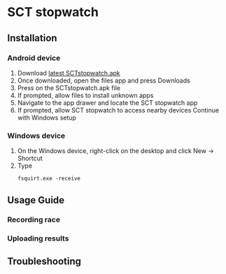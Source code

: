 # SCT stopwatch

## Installation

### Android device

1. Download [latest SCTstopwatch.apk](https://github.com/JoshuaPrstec/SCTstopwatch_1/releases/latest)
2. Once downloaded, open the files app and press Downloads
3. Press on the SCTstopwatch.apk file
4. If prompted, allow files to install unknown apps
5. Navigate to the app drawer and locate the SCT stopwatch app
6. If prompted, allow SCT stopwatch to access nearby devices
   Continue with Windows setup

### Windows device

1. On the Windows device, right-click on the desktop and click New -> Shortcut
2. Type
   ```shell
   fsquirt.exe -receive
   ```

## Usage Guide

### Recording race

### Uploading results

## Troubleshooting
